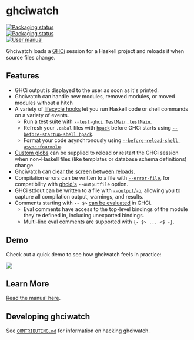 # ghciwatch

<a href="https://repology.org/project/ghciwatch/versions">
<img src="https://repology.org/badge/vertical-allrepos/ghciwatch.svg?header=" alt="Packaging status">
</a>
<br>
<a href="https://repology.org/project/rust:ghciwatch/versions">
<img src="https://repology.org/badge/vertical-allrepos/rust:ghciwatch.svg?header=" alt="Packaging status">
</a>
<br>
<a href="https://mercurytechnologies.github.io/ghciwatch/">
<img src="https://img.shields.io/badge/User%20manual-mercurytechnologies.github.io%2Fghciwatch-blue" alt="User manual">
</a>

Ghciwatch loads a [GHCi][ghci] session for a Haskell project and reloads it
when source files change.

[ghci]: https://downloads.haskell.org/ghc/latest/docs/users_guide/ghci.html

## Features

- GHCi output is displayed to the user as soon as it's printed.
- Ghciwatch can handle new modules, removed modules, or moved modules without a
  hitch
- A variety of [lifecycle
  hooks](https://mercurytechnologies.github.io/ghciwatch/lifecycle-hooks.html)
  let you run Haskell code or shell commands on a variety of events.
  - Run a test suite with [`--test-ghci
    TestMain.testMain`](https://mercurytechnologies.github.io/ghciwatch/cli.html#--test-ghci).
  - Refresh your `.cabal` files with [`hpack`][hpack] before GHCi starts using
    [`--before-startup-shell
    hpack`](https://mercurytechnologies.github.io/ghciwatch/cli.html#--before-startup-shell).
  - Format your code asynchronously using [`--before-reload-shell
    async:fourmolu`](https://mercurytechnologies.github.io/ghciwatch/cli.html#--before-reload-shell).
- [Custom
  globs](https://mercurytechnologies.github.io/ghciwatch/cli.html#--reload-glob)
  can be supplied to reload or restart the GHCi session when non-Haskell files
  (like templates or database schema definitions) change.
- Ghciwatch can [clear the screen between reloads](https://mercurytechnologies.github.io/ghciwatch/cli.html#--clear).
- Compilation errors can be written to a file with
  [`--error-file`](https://mercurytechnologies.github.io/ghciwatch/cli.html#--error-file),
  for compatibility with [ghcid's][ghcid] `--outputfile` option.
- GHCi stdout can be written to a file with
  [`--output`/`-o`](https://mercurytechnologies.github.io/ghciwatch/cli.html#-o---output),
  allowing you to capture all compilation output, warnings, and results.
- Comments starting with `-- $>` [can be
  evaluated](https://mercurytechnologies.github.io/ghciwatch/comment-evaluation.html)
  in GHCi.
  - Eval comments have access to the top-level bindings of the module they're
    defined in, including unexported bindings.
  - Multi-line eval comments are supported with `{- $> ... <$ -}`.

[ghcid]: https://github.com/ndmitchell/ghcid
[hpack]: https://github.com/sol/hpack

## Demo

Check out a quick demo to see how ghciwatch feels in practice:

<a href="https://asciinema.org/a/659712" target="_blank"><img src="https://asciinema.org/a/659712.svg" /></a>

## Learn More

[Read the manual here](https://mercurytechnologies.github.io/ghciwatch/).

## Developing ghciwatch

See [`CONTRIBUTING.md`](./CONTRIBUTING.md) for information on hacking
ghciwatch.
